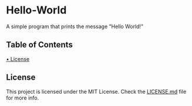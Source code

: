 <h1>Hello-World</h1>
<p>A simple program that prints the message "Hello World!"</p>

<h2>Table of Contents</h2>
<a href="#license">• License</a><br>

<h2 id="license">License</h2>
<p>This project is licensed under the MIT License. Check the <a href="LICENSE.md">LICENSE.md</a> file for more info.</p>
